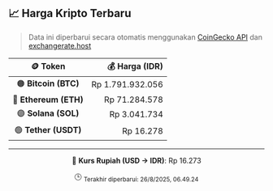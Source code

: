 

<!-- HARGA_KRIPTO -->
## 📈 Harga Kripto Terbaru

> Data ini diperbarui secara otomatis menggunakan [CoinGecko API](https://www.coingecko.com/) dan [exchangerate.host](https://exchangerate.host/)

<div align="center">

| 🪙 Token | 💰 Harga (IDR) |
|:------:|---------------:|
| 🟠 **Bitcoin (BTC)**   | Rp 1.791.932.056 |
| 🔵 **Ethereum (ETH)**  | Rp 71.284.578 |
| 🟣 **Solana (SOL)**    | Rp 3.041.734 |
| 🟢 **Tether (USDT)**   | Rp 16.278 |

---

💱 **Kurs Rupiah (USD → IDR)**: Rp 16.273

🕒 <sub>Terakhir diperbarui: 26/8/2025, 06.49.24</sub>

</div>
<!-- /HARGA_KRIPTO -->
